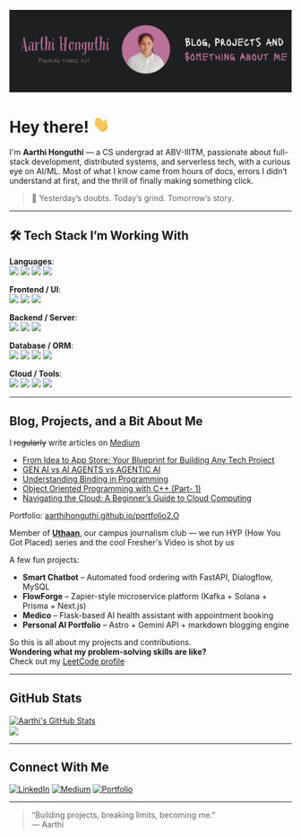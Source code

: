 <!-- 
Aarthi Honguthi | GitHub Profile README 
Personal, authentic, and in-progress. 
-->

[![Header](./readme_header.png)](https://aarthihonguthi.github.io/portfolio2.O/)

# Hey there! <img src="./wave.gif" width="30px" height="30px" />

I'm **Aarthi Honguthi** — a CS undergrad at ABV-IIITM, passionate about full-stack development, distributed systems, and serverless tech, with a curious eye on AI/ML.
Most of what I know came from hours of docs, errors I didn’t understand at first, and the thrill of finally making something click.


> 🤝 Yesterday’s doubts. Today’s grind. Tomorrow’s story.

---

## 🛠 Tech Stack I’m Working With

**Languages**:  
![](https://img.shields.io/badge/C++-informational?style=flat&logo=c%2b%2b&logoColor=white&color=8e44ad)
![](https://img.shields.io/badge/JavaScript-informational?style=flat&logo=javascript&logoColor=white&color=8e44ad)
![](https://img.shields.io/badge/TypeScript-informational?style=flat&logo=typescript&logoColor=white&color=8e44ad)
![](https://img.shields.io/badge/Python-informational?style=flat&logo=python&logoColor=white&color=8e44ad)

**Frontend / UI**:  
![](https://img.shields.io/badge/React-informational?style=flat&logo=react&logoColor=white&color=8e44ad)
![](https://img.shields.io/badge/Next.js-informational?style=flat&logo=next.js&logoColor=white&color=8e44ad)
![](https://img.shields.io/badge/TailwindCSS-informational?style=flat&logo=tailwind-css&logoColor=white&color=8e44ad)

**Backend / Server**:  
![](https://img.shields.io/badge/Node.js-informational?style=flat&logo=node.js&logoColor=white&color=8e44ad)
![](https://img.shields.io/badge/Express.js-informational?style=flat&logo=express&logoColor=white&color=8e44ad)
![](https://img.shields.io/badge/FastAPI-informational?style=flat&logo=fastapi&logoColor=white&color=8e44ad)

**Database / ORM**:  
![](https://img.shields.io/badge/PostgreSQL-informational?style=flat&logo=postgresql&logoColor=white&color=8e44ad)
![](https://img.shields.io/badge/MongoDB-informational?style=flat&logo=mongodb&logoColor=white&color=8e44ad)
![](https://img.shields.io/badge/MySQL-informational?style=flat&logo=mysql&logoColor=white&color=8e44ad)
![](https://img.shields.io/badge/Prisma-informational?style=flat&logo=prisma&logoColor=white&color=8e44ad)

**Cloud / Tools**:  
![](https://img.shields.io/badge/GCP-informational?style=flat&logo=google-cloud&logoColor=white&color=8e44ad)
![](https://img.shields.io/badge/Clerk-informational?style=flat&logo=clerk&logoColor=white&color=8e44ad)
![](https://img.shields.io/badge/Kafka-informational?style=flat&logo=apache-kafka&logoColor=white&color=8e44ad)
![](https://img.shields.io/badge/Docker-informational?style=flat&logo=docker&logoColor=white&color=8e44ad)

---

## Blog, Projects, and a Bit About Me

I ~~regularly~~ write articles on [Medium](https://medium.com/@aarthihonguthi025)

<!-- BLOG-POST-LIST:START -->
- [From Idea to App Store: Your Blueprint for Building Any Tech Project](https://medium.com/@aarthihonguthi025/from-idea-to-app-store-your-blueprint-for-building-any-tech-project-ce16785cb4da?source=rss-f9d595f61959------2)
- [GEN AI vs AI AGENTS vs AGENTIC AI](https://medium.com/@aarthihonguthi025/gen-ai-vs-ai-agents-vs-agentic-ai-2255bd671d0f?source=rss-f9d595f61959------2)
- [Understanding Binding in Programming](https://medium.com/@aarthihonguthi025/understanding-binding-in-programming-eb9a15be49d4?source=rss-f9d595f61959------2)
- [Object Oriented Programming with C++ &lpar;Part- 1&rpar;](https://blog.devgenius.io/object-oriented-programming-with-c-part-1-a498837229e4?source=rss-f9d595f61959------2)
- [Navigating the Cloud: A Beginner’s Guide to Cloud Computing](https://medium.com/@aarthihonguthi025/navigating-the-cloud-a-beginners-guide-to-cloud-computing-d5bf8716dd2c?source=rss-f9d595f61959------2)
<!-- BLOG-POST-LIST:END -->

Portfolio: [aarthihonguthi.github.io/portfolio2.O](https://aarthihonguthi.github.io/portfolio2.O/)


Member of [**Uthaan**](https://www.youtube.com/c/UthaanIIITM), our campus journalism club — we run HYP (How You Got Placed) series and the cool Fresher's Video is shot by us  

A few fun projects:
-  **Smart Chatbot** – Automated food ordering with FastAPI, Dialogflow, MySQL
-  **FlowForge** – Zapier-style microservice platform (Kafka + Solana + Prisma + Next.js)
-  **Medico** – Flask-based AI health assistant with appointment booking
-  **Personal AI Portfolio** – Astro + Gemini API + markdown blogging engine

So this is all about my projects and contributions.  
**Wondering what my problem-solving skills are like?**  
Check out my [LeetCode profile](https://leetcode.com/u/Aarthi_025/)

---

## GitHub Stats

<a href="https://github.com/aarthihonguthi">
  <img align="center" src="https://github-readme-stats.vercel.app/api?username=aarthihonguthi&show_icons=true&line_height=27&count_private=true&title_color=f5f5f5&text_color=cfcfcf&icon_color=8e44ad&bg_color=1d1f21" alt="Aarthi's GitHub Stats" />
</a>
<br/>
<a href="https://github.com/aarthihonguthi">
  <img align="center" src="https://github-readme-stats.vercel.app/api/top-langs/?username=aarthihonguthi&hide=html&title_color=f5f5f5&text_color=cfcfcf&icon_color=8e44ad&bg_color=1d1f21&langs_count=6&layout=compact" />
</a>

---

## Connect With Me

[![LinkedIn](https://img.shields.io/badge/LinkedIn-Aarthi_Honguthi-blue?style=flat&logo=linkedin&logoColor=white)](https://www.linkedin.com/in/aarthihonguthi025/)
[![Medium](https://img.shields.io/badge/Medium-Read%20My%20Blogs-black?style=flat&logo=medium&logoColor=white)](https://medium.com/@aarthihonguthi025)
[![Portfolio](https://img.shields.io/badge/Portfolio-Visit-8e44ad?style=flat&logo=astro&logoColor=white)](https://aarthihonguthi.github.io/portfolio2.O/)

---

> “Building projects, breaking limits, becoming me.”  
> — Aarthi
